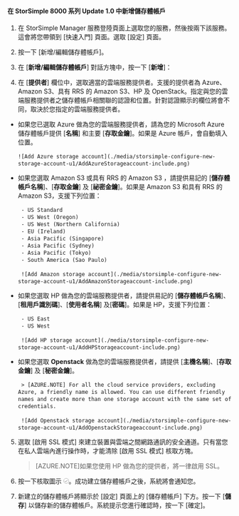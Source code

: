 <properties 
   pageTitle="選用：為服務設定新的儲存體帳戶"
   description="說明如何針對執行 Update 1 的 StorSimple Manager 服務設定儲存體帳戶。"
   services="storsimple"
   documentationCenter="NA"
   authors="alkohli"
   manager="adinah"
   editor="tysonn" />
<tags 
   ms.service="storsimple"
   ms.devlang="NA"
   ms.topic="article"
   ms.tgt_pltfrm="NA"
   ms.workload="TBD"
   ms.date="05/18/2015"
   ms.author="alkohli" />

#### 在 StorSimple 8000 系列 Update 1.0 中新增儲存體帳戶

1. 在 StorSimple Manager 服務登陸頁面上選取您的服務，然後按兩下該服務。這會將您帶領到 [快速入門] 頁面。選取 [設定] 頁面。

2. 按一下 [新增/編輯儲存體帳戶]。

3. 在 [**新增/編輯儲存體帳戶**] 對話方塊中，按一下 [**新增**]：

4. 在 [**提供者**] 欄位中，選取適當的雲端服務提供者。支援的提供者為 Azure、Amazon S3、具有 RRS 的 Amazon S3、HP 及 OpenStack。指定與您的雲端服務提供者之儲存體帳戶相關聯的認證和位置。針對認證顯示的欄位將會不同，取決於您指定的雲端服務提供者。
  - 如果您已選取 Azure 做為您的雲端服務提供者，請為您的 Microsoft Azure 儲存體帳戶提供 [**名稱**] 和主要 [**存取金鑰**]。如果是 Azure 帳戶，會自動填入位置。

        ![Add Azure storage account](./media/storsimple-configure-new-storage-account-u1/AddAzureStorageaccount-include.png)

 - 如果您選取 Amazon S3 或具有 RRS 的 Amazon S3 ，請提供易記的 [**儲存體帳戶名稱**]、[**存取金鑰**] 及 [**祕密金鑰**]。如果是 Amazon S3 和具有 RRS 的 Amazon S3，支援下列位置：

		- US Standard
		- US West (Oregon)
		- US West (Northern California)
		- EU (Ireland)
		- Asia Pacific (Singapore)
		- Asia Pacific (Sydney)
		- Asia Pacific (Tokyo)
		- South America (Sao Paulo)

        ![Add Amazon storage account](./media/storsimple-configure-new-storage-account-u1/AddAmazonStorageaccount-include.png)
	  		
 - 如果您選取 HP 做為您的雲端服務提供者，請提供易記的 [**儲存體帳戶名稱**]、[**租用戶識別碼**]、[**使用者名稱**] 及[**密碼**]。如果是 HP，支援下列位置：

		- US East
		- US West
	  
        ![Add HP storage account](./media/storsimple-configure-new-storage-account-u1/AddHPStorageaccount-include.png)
	  		
 - 如果您選取 **Openstack** 做為您的雲端服務提供者，請提供 [**主機名稱**]、[**存取金鑰**] 及 [**秘密金鑰**]。

        > [AZURE.NOTE] For all the cloud service providers, excluding Azure, a friendly name is allowed. You can use different friendly names and create more than one storage account with the same set of credentials.

        ![Add Openstack storage account](./media/storsimple-configure-new-storage-account-u1/AddOpenstackStorageaccount-include.png)

5. 選取 [啟用 SSL 模式] 來建立裝置與雲端之間網路通訊的安全通道。只有當您在私人雲端內進行操作時，才能清除 [啟用 SSL 模式] 核取方塊。

      >[AZURE.NOTE]如果您使用 HP 做為您的提供者，將一律啟用 SSL。
  		
6. 按一下核取圖示 ![核取圖示](./media/storsimple-configure-new-storage-account/HCS_CheckIcon-include.png)。成功建立儲存體帳戶之後，系統將會通知您。

7. 新建立的儲存體帳戶將顯示於 [設定] 頁面上的 [儲存體帳戶] 下方。按一下 [**儲存**] 以儲存新的儲存體帳戶。系統提示您進行確認時，按一下 [確定]。

<!---HONumber=58-->